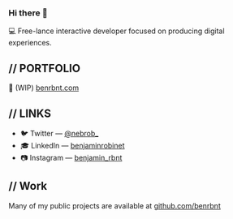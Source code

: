 ### Hi there 👋

💻 Free-lance interactive developer focused on producing digital experiences.

## // PORTFOLIO
📖 (WIP) [benrbnt.com](https://benrbnt.com)

## // LINKS
* 🐦 Twitter — [@nebrob_](https://twitter.com/nebrob_)
* 🎓 LinkedIn — [benjaminrobinet](https://www.linkedin.com/in/benjaminrobinet/)
* 📷 Instagram — [benjamin_rbnt](https://instagram.com/benjamin_rbnt)

## // Work
Many of my public projects are available at [github.com/benrbnt](https://github.com/benrbnt)
